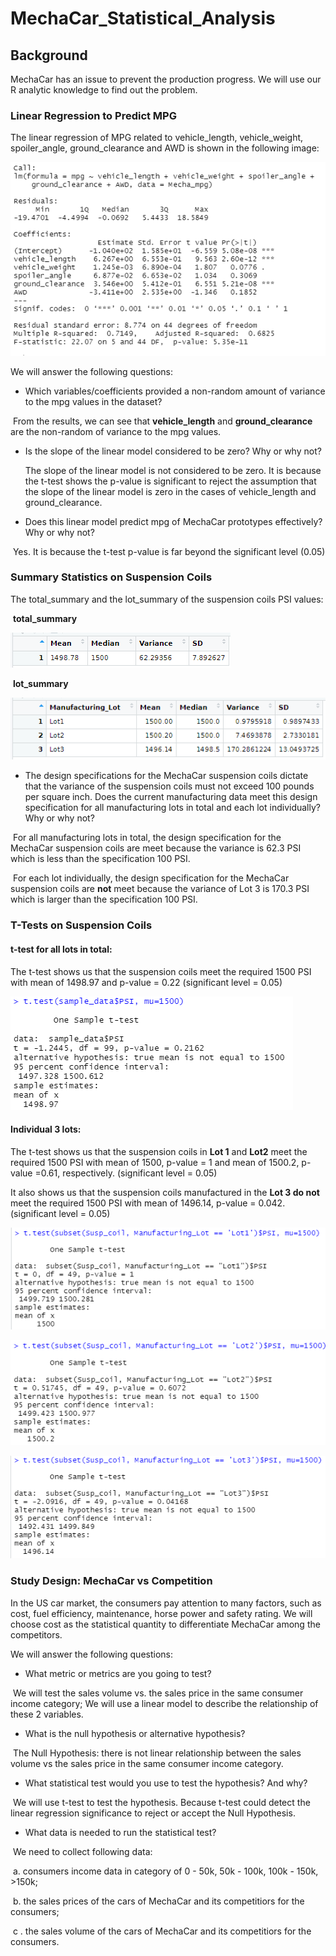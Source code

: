 # MechaCar_Statistical_Analysis



## Background

MechaCar has an issue to prevent the production progress.  We will use our R analytic knowledge to find out the problem.



### Linear Regression to Predict MPG

The linear regression of MPG related to vehicle_length, vehicle_weight, spoiler_angle, ground_clearance and AWD is shown in the following image:

![image-20220921214154589](Resources\image-20220921214154589.png)

We will answer the following questions:

- Which variables/coefficients provided a non-random amount of variance to the mpg values in the dataset?

​		From the results, we can see that **vehicle_length** and **ground_clearance** are the non-random of variance to the mpg values.

- Is the slope of the linear model considered to be zero? Why or why not?

  The slope of the linear model is not considered to be zero.  It is because the t-test shows the p-value is significant to reject the  assumption that the slope of the linear model is zero in the cases of vehicle_length and ground_clearance.

- Does this linear model predict mpg of MechaCar prototypes effectively? Why or why not?

​		Yes.  It is because the t-test p-value is far beyond the significant level (0.05)



### Summary Statistics on Suspension Coils

The total_summary and the lot_summary of the suspension coils PSI values:

​																					**total_summary**

![image-20220917214748660](Resources\image-20220917214748660.png)



​																						**lot_summary**

![image-20220917214711623](Resources\image-20220917214711623.png)



- The design specifications for the MechaCar suspension coils dictate that the variance of the suspension coils must not exceed 100 pounds per square inch. Does the current manufacturing data meet this design specification for all manufacturing lots in total and each lot individually? Why or why not?

​		For all manufacturing lots in total, the design specification for the MechaCar suspension coils are meet because the variance is 62.3 PSI which is less than the specification 100 PSI.

​		For each lot individually, the design specification for the MechaCar suspension coils are **not** meet because the variance of Lot 3 is 170.3 PSI which is larger than the specification 100 PSI.





### T-Tests on Suspension Coils



#### t-test for all lots in total:

The t-test shows us that the suspension coils meet the required 1500 PSI with mean of 1498.97 and p-value = 0.22 (significant level = 0.05)



![image-20220917214940890](Resources\image-20220917214940890.png)

#### Individual 3 lots:

The t-test shows us that the suspension coils in **Lot 1** and **Lot2** meet the required 1500 PSI with mean of 1500,  p-value = 1 and mean of 1500.2, p-value =0.61, respectively.  (significant level = 0.05)

It also shows us that the suspension coils manufactured in the **Lot 3 do not**  meet the required 1500 PSI with mean of 1496.14,  p-value = 0.042. (significant level = 0.05)



![image-20220917215006719](Resources\image-20220917215006719.png)



![image-20220917215041301](Resources\image-20220917215041301.png)

![image-20220917215106906](Resources\image-20220917215106906.png)





### Study Design: MechaCar vs Competition

In the US car market, the consumers pay attention to many factors, such as cost, fuel efficiency, maintenance, horse power and safety rating.  We will choose cost as the statistical quantity  to differentiate MechaCar among the competitors.

We will answer the following questions:

- What metric or metrics are you going to test?

​		We will test the sales volume vs. the sales price in the same consumer income category;  We will use a linear model to describe the relationship of these 2 variables.

- What is the null hypothesis or alternative hypothesis?

​		The Null Hypothesis:  there is not linear relationship between the sales volume vs the sales price in the same consumer income category.

- What statistical test would you use to test the hypothesis? And why?

​		We will use t-test to test the hypothesis.  Because t-test could detect the linear regression significance to reject or accept the Null Hypothesis.

- What data is needed to run the statistical test?

​		We need to collect following data:

​				a. consumers income data in category of 0 - 50k, 50k - 100k, 100k - 150k, >150k;

​				b. the sales prices of the cars of MechaCar and its competitiors for the consumers;

​				c . the sales volume of the cars of MechaCar and its competitiors for the consumers.